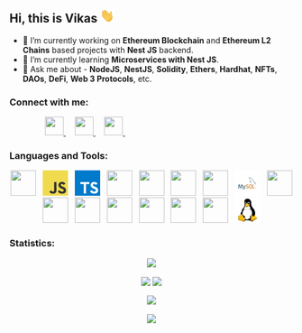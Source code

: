 ## Hi, this is Vikas <img src="https://raw.githubusercontent.com/ABSphreak/ABSphreak/master/gifs/Hi.gif" width="25px" height="25px"/>
- 🔭 I’m currently working on **Ethereum Blockchain** and **Ethereum L2 Chains** based projects with **Nest JS** backend.
- 🌱 I’m currently learning **Microservices with Nest JS**.
- 💬 Ask me about - **NodeJS**, **NestJS**, **Solidity**, **Ethers**, **Hardhat**, **NFTs**, **DAOs**, **DeFi**, **Web 3 Protocols**, etc.

### Connect with me:
<p>
  &nbsp; &nbsp; &nbsp; &nbsp; &nbsp; &nbsp; &nbsp; &nbsp;
  <a href="mailto:mail.ervikassingh@gmail.com">
    <img height="33" width="33" src="https://unpkg.com/simple-icons@v6/icons/gmail.svg" />
  </a> &nbsp; &nbsp;
  <a href="https://www.linkedin.com/in/ervikassingh/">
    <img height="33" width="33" src="https://unpkg.com/simple-icons@v6/icons/linkedin.svg" />
  </a> &nbsp; &nbsp;
  <a href="https://www.instagram.com/_wiekee_/">
    <img height="33" width="33" src="https://unpkg.com/simple-icons@v6/icons/instagram.svg" />
  </a> &nbsp; &nbsp;
</p>

### Languages and Tools:
<p align="center">
<img height="45" width="45" src="https://avatars.githubusercontent.com/u/6250754?s=200&v=4" /> &nbsp;
<img height="45" width="45" src="https://raw.githubusercontent.com/github/explore/80688e429a7d4ef2fca1e82350fe8e3517d3494d/topics/javascript/javascript.png" /> &nbsp;
<img height="45" width="45" src="https://raw.githubusercontent.com/github/explore/80688e429a7d4ef2fca1e82350fe8e3517d3494d/topics/typescript/typescript.png" /> &nbsp;
<img height="45" width="45" src="https://avatars.githubusercontent.com/u/9950313?s=200&v=4" /> &nbsp;
<img height="45" width="45" src="https://avatars.githubusercontent.com/u/5658226?s=200&v=4" /> &nbsp;
<img height="45" width="45" src="https://avatars.githubusercontent.com/u/28507035?s=200&v=4" /> &nbsp;
<img height="45" width="45" src="https://avatars.githubusercontent.com/u/45120?s=200&v=4" /> &nbsp;
<img height="45" width="45" src="https://raw.githubusercontent.com/github/explore/80688e429a7d4ef2fca1e82350fe8e3517d3494d/topics/mysql/mysql.png" /> &nbsp;
<img height="45" width="45" src="https://avatars.githubusercontent.com/u/177543?s=200&v=4" /> &nbsp;
<img height="45" width="45" src="https://avatars.githubusercontent.com/u/1529926?s=200&v=4" /> &nbsp;
<img height="45" width="45" src="https://avatars.githubusercontent.com/u/96669?s=200&v=4" /> &nbsp;
<img height="45" width="45" src="https://avatars.githubusercontent.com/u/47359?s=200&v=4" /> &nbsp;
<img height="45" width="45" src="https://avatars.githubusercontent.com/u/7802525?s=200&v=4" /> &nbsp;
<img height="45" width="45" src="https://avatars.githubusercontent.com/u/5429470?s=200&v=4" /> &nbsp;
<img height="45" width="45" src="https://avatars.githubusercontent.com/u/13629408?s=200&v=4" /> &nbsp;
<img height="45" width="45" src="https://raw.githubusercontent.com/github/explore/80688e429a7d4ef2fca1e82350fe8e3517d3494d/topics/linux/linux.png" /> &nbsp;
</p>

### Statistics:
<p align="center">
  <img src="https://github-profile-trophy.vercel.app/?username=ervikassingh&count_private=true&no-frame=true" />
</p>

<p align="center">
  <img src="https://github-readme-stats.vercel.app/api?username=ervikassingh&theme=yeblu&count_private=true&show_icons=true&hide_border=true" />
  <img src="https://github-readme-streak-stats.herokuapp.com/?user=ervikassingh&theme=yeblu&count_private=true&show_icons=true&hide_border=true"/>
</p>
<p align="center">
  <img width="450" src="https://github-readme-stats.vercel.app/api/top-langs/?username=ervikassingh&theme=yeblu&layout=compact&hide_border=true&hide=jupyter%20notebook" />
</p>

<p align="center">
  <img src="https://github-readme-activity-graph.vercel.app/graph?username=ervikassingh&theme=github-compact&hide_border=true" />
</p>

<!--### Spotify Playing:
<p align="center">
  <a href="https://open.spotify.com/user/oluvwymx1n559evcd3csfvopf">
    <img width="500" src="https://spotify-now-playing-ervikassingh.vercel.app/api/spotify/?background_color=204600&border_color=204600" />
  </a>
</p>-->
